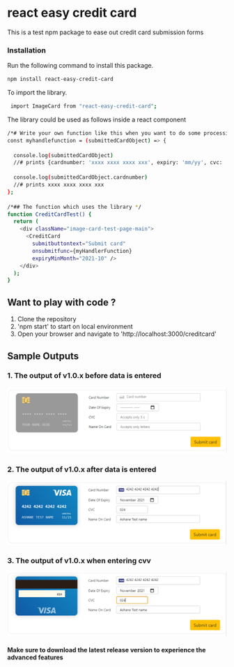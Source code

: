# react easy credit card
This is a test npm package to ease out credit card submission forms

### Installation
Run the following command to install this package.

```bash
npm install react-easy-credit-card
```

To import the library.
```bash
 import ImageCard from "react-easy-credit-card";
```

The library could be used as follows inside a react component
```bash
/*# Write your own function like this when you want to do some processing with the submitted data */
const myhandlefunction = (submittedCardObject) => {

  console.log(submittedCardObject)
  //# prints {cardnumber: 'xxxx xxxx xxxx xxx', expiry: 'mm/yy', cvc: 'xxx', cardname: 'XXXXXX XXXXXXXXXXXXXX'}

  console.log(submittedCardObject.cardnumber)
  //# prints xxxx xxxx xxxx xxx
};

/*## The function which uses the library */
function CreditCardTest() {
  return (
    <div className="image-card-test-page-main">
      <CreditCard 
        submitbuttontext="Submit card" 
        onsubmitfunc={myHandlerFunction} 
        expiryMinMonth="2021-10" />
    </div>
  );
}
 ```
## Want to play with code ?

1. Clone the repository
2. 'npm start' to start on local environment 
3. Open your browser and navigate to 'http://localhost:3000/creditcard'

## Sample Outputs
### 1. The output of v1.0.x before data is entered 

![v1.0.x output](./public/output_beforedata.PNG)

### 2. The output of v1.0.x after data is entered 

![v1.0.x output](./public/output_dataentered.PNG)

### 3. The output of v1.0.x when entering cvv  

![v1.0.x cvv output](./public/cvv_output.PNG)
 #### Make sure to download the latest release version to experience the advanced features